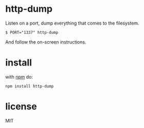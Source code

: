 # http-dump

Listen on a port, dump everything that comes to the filesystem.

```shell
$ PORT="1337" http-dump
```
And follow the on-screen instructions.

# install
with [npm](https://npmjs.org) do:

```
npm install http-dump
```

# license

MIT
